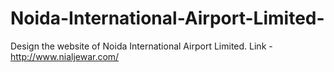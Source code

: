 # Noida-International-Airport-Limited-
Design the website of Noida International Airport Limited.  Link - http://www.nialjewar.com/
